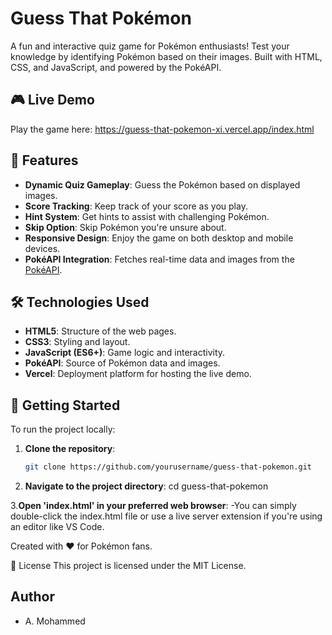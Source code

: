 # Guess That Pokémon

A fun and interactive quiz game for Pokémon enthusiasts! Test your knowledge by identifying Pokémon based on their images. Built with HTML, CSS, and JavaScript, and powered by the PokéAPI.

## 🎮 Live Demo

Play the game here: https://guess-that-pokemon-xi.vercel.app/index.html

## 🧩 Features

- **Dynamic Quiz Gameplay**: Guess the Pokémon based on displayed images.
- **Score Tracking**: Keep track of your score as you play.
- **Hint System**: Get hints to assist with challenging Pokémon.
- **Skip Option**: Skip Pokémon you're unsure about.
- **Responsive Design**: Enjoy the game on both desktop and mobile devices.
- **PokéAPI Integration**: Fetches real-time data and images from the [PokéAPI](https://pokeapi.co).

## 🛠️ Technologies Used

- **HTML5**: Structure of the web pages.
- **CSS3**: Styling and layout.
- **JavaScript (ES6+)**: Game logic and interactivity.
- **PokéAPI**: Source of Pokémon data and images.
- **Vercel**: Deployment platform for hosting the live demo.

## 🚀 Getting Started

To run the project locally:

1. **Clone the repository**:

   ```bash
   git clone https://github.com/yourusername/guess-that-pokemon.git

2. **Navigate to the project directory**:
    cd guess-that-pokemon

 3.**Open 'index.html' in your preferred web browser**:
    -You can simply double-click the index.html file or use a live server extension if you're using an editor like VS Code.

Created with ❤️ for Pokémon fans.

📄 License
This project is licensed under the MIT License.

## Author

- A. Mohammed


